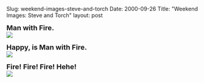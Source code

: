 Slug: weekend-images-steve-and-torch
Date: 2000-09-26
Title: "Weekend Images: Steve and Torch"
layout: post

<p><font size="+1"><b>Man with Fire.</b></font><br /><img border="0" src="https://media.redmonk.net/images/steveAndTorch.JPG" /></p>
<p><font size="+1"><b>Happy, is Man with Fire.</b></font><br /><img border="0" src="https://media.redmonk.net/images/steveAndTorchGrinning.JPG" /></p>
<p><font size="+1"><b>Fire! Fire! Fire! Hehe!</b></font><br /><img border="0" src="https://media.redmonk.net/images/torchingPaint.JPG" /></p>
